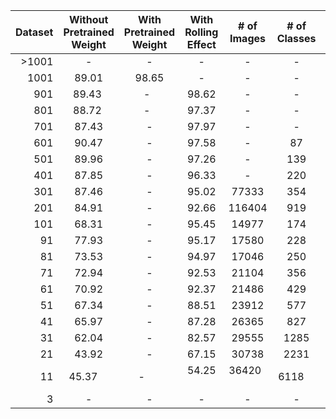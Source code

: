 | Dataset | Without Pretrained Weight | With Pretrained Weight | With Rolling Effect | # of Images | # of Classes | RMKS |
|-----:|:------:|:--------:|:------:|:------:|:------:|:------:|
| >1001 | -      | -        | -      |-      |-      | | 
| 1001 | 89.01  | 98.65    | -      |-      |-      || 
| 901  | 89.43  | -        | 98.62  |-      |-      || 
| 801  | 88.72  | -        | 97.37  |-      |-      || 
| 701  | 87.43  | -        | 97.97  |-      |-      || 
| 601  | 90.47  | -        | 97.58  |-      |87     || 
| 501  | 89.96  | -        | 97.26  |-      |139    || 
| 401  | 87.85  | -        | 96.33  |-      |220    || 
| 301  | 87.46      | -        | 95.02      |77333|354    || 
| 201  | 84.91      | -        | 92.66      |116404      |919      || 
| 101  | 68.31      | -        | 95.45      |14977      |174      || 
|  91  | 77.93      | -        | 95.17      |17580      |228      || 
|  81  | 73.53      | -        | 94.97      |17046      |250      || 
|  71  | 72.94      | -        | 92.53      |21104      |356      || 
|  61  | 70.92      | -        | 92.37     |21486      |429      || 
|  51  | 67.34      | -        | 88.51      |23912      |577      || 
|  41  | 65.97      | -        | 87.28      |26365      |827      || 
|  31  | 62.04      | -        | 82.57      |29555     |1285      || 
|  21  | 43.92      | -        | 67.15      |30738      |2231      || 
|  11  | 45.37     | -        | 54.25      |36420      |6118      |no val| 
|   3  | -      | -        | -      |-      |-      || 
